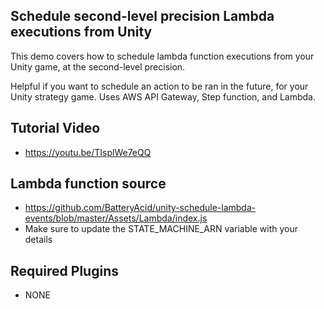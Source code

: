 ## Schedule second-level precision Lambda executions from Unity


This demo covers how to schedule lambda function executions from your Unity game, at the second-level precision.

Helpful if you want to schedule an action to be ran in the future, for your Unity strategy game.  Uses AWS API Gateway, Step function, and Lambda.


## Tutorial Video  

* https://youtu.be/TIsplWe7eQQ  


## Lambda function source

* https://github.com/BatteryAcid/unity-schedule-lambda-events/blob/master/Assets/Lambda/index.js
* Make sure to update the STATE_MACHINE_ARN variable with your details

## Required Plugins

* NONE
